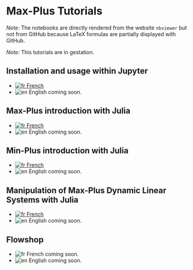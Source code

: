 # Max-Plus Tutorials

*Note:* The notebooks are directly rendered from the website `nbviewer` but not from GitHub
because LaTeX formulas are partially displayed with GitHub.

*Note:* This tutorials are in gestation.

## Installation and usage within Jupyter

- [![fr](https://lecrapouille.github.io/icons/fr.png) French](https://nbviewer.jupyter.org/github/Lecrapouille/MaxPlus.jl/blob/dev/tutorial/jupyter-fr.ipynb)
- ![en](https://lecrapouille.github.io/icons/en.png) English coming soon.

## Max-Plus introduction with Julia

- [![fr](https://lecrapouille.github.io/icons/fr.png) French](https://nbviewer.jupyter.org/github/Lecrapouille/MaxPlus.jl/blob/dev/tutorial/maxplus-fr.ipynb)
- ![en](https://lecrapouille.github.io/icons/en.png) English coming soon.

## Min-Plus introduction with Julia

- [![fr](https://lecrapouille.github.io/icons/fr.png) French](https://nbviewer.jupyter.org/github/Lecrapouille/MaxPlus.jl/blob/dev/tutorial/minplus-fr.ipynb)
- ![en](https://lecrapouille.github.io/icons/en.png) English coming soon.

## Manipulation of Max-Plus Dynamic Linear Systems with Julia

- [![fr](https://lecrapouille.github.io/icons/fr.png) French](https://nbviewer.jupyter.org/github/Lecrapouille/MaxPlus.jl/blob/dev/tutorial/syslin-fr.ipynb)
- ![en](https://lecrapouille.github.io/icons/en.png) English coming soon.

## Flowshop

- ![fr](https://lecrapouille.github.io/icons/fr.png) French coming soon.
- ![en](https://lecrapouille.github.io/icons/en.png) English coming soon.
